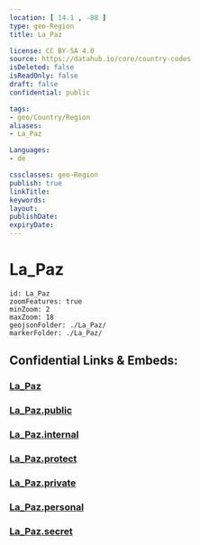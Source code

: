 ```yaml
---
location: [ 14.1 , -88 ] 
type: geo-Region
title: La_Paz

license: CC BY-SA 4.0
source: https://datahub.io/core/country-codes
isDeleted: false
isReadOnly: false
draft: false
confidential: public

tags:
- geo/Country/Region
aliases:
- La_Paz

Languages:
- de

cssclasses: geo-Region
publish: true
linkTitle: 
keywords: 
layout: 
publishDate: 
expiryDate: 
---
```


# La_Paz

```leaflet
id: La_Paz
zoomFeatures: true 
minZoom: 2 
maxZoom: 18
geojsonFolder: ./La_Paz/
markerFolder: ./La_Paz/
```


## Confidential Links & Embeds: 

### [La_Paz](/_Standards/Earth/Continent/America~Central/Honduras/departments~Honduras/La_Paz.md) 

### [La_Paz.public](/_public/Earth/Continent/America~Central/Honduras/departments~Honduras/La_Paz.public.md) 

### [La_Paz.internal](/_internal/Earth/Continent/America~Central/Honduras/departments~Honduras/La_Paz.internal.md) 

### [La_Paz.protect](/_protect/Earth/Continent/America~Central/Honduras/departments~Honduras/La_Paz.protect.md) 

### [La_Paz.private](/_private/Earth/Continent/America~Central/Honduras/departments~Honduras/La_Paz.private.md) 

### [La_Paz.personal](/_personal/Earth/Continent/America~Central/Honduras/departments~Honduras/La_Paz.personal.md) 

### [La_Paz.secret](/_secret/Earth/Continent/America~Central/Honduras/departments~Honduras/La_Paz.secret.md)

